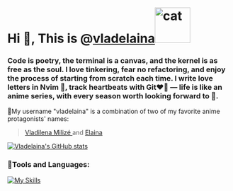 # Hi 👋, This is @[vladelaina](https://vladelaina.com/)<img src="https://github.com/user-attachments/assets/09845430-69f0-407a-a0bf-253f381d851d" alt="cat" width="80"/>

### Code is poetry, the terminal is a canvas, and the kernel is as free as the soul. I love tinkering, fear no refactoring, and enjoy the process of starting from scratch each time. I write love letters in Nvim 💌, track heartbeats with Git❤️‍🔥  — life is like an anime series, with every season worth looking forward to 🌸.

🌟My username "vladelaina" is a combination of two of my favorite anime protagonists' names:
> [Vladilena Milizé ](https://en.wikipedia.org/wiki/86_(novel_series))  and [Elaina](https://en.wikipedia.org/wiki/Wandering_Witch:_The_Journey_of_Elaina)



[![Vladelaina's GitHub stats](https://github-readme-stats.vercel.app/api?username=vladelaina&show_icons=true&theme=tokyonight)](https://github.com/anuraghazra/github-readme-stats)



### 🍉Tools and Languages:
[![My Skills](https://skillicons.dev/icons?i=arch,neovim,c)](https://skillicons.dev)

